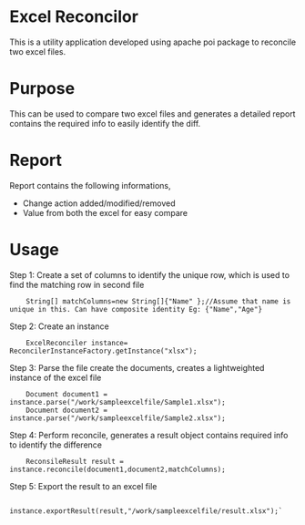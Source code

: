 # Excel Reconcilor
This is a utility application developed using apache poi package to reconcile two excel files.

# Purpose
This can be used to compare two excel files and generates a detailed report contains the required info to easily identify the diff.

# Report
Report contains the following informations,

* Change action added/modified/removed
* Value from both the excel for easy compare

# Usage

Step 1: Create a set of columns to identify the unique row, which is used to find the matching row in second file
        
        String[] matchColumns=new String[]{"Name" };//Assume that name is unique in this. Can have composite identity Eg: {"Name","Age"}

Step 2: Create an instance 

        ExcelReconciler instance= ReconcilerInstanceFactory.getInstance("xlsx");
        
Step 3: Parse the file create the documents, creates a lightweighted instance of the excel file

        Document document1 = instance.parse("/work/sampleexcelfile/Sample1.xlsx");
        Document document2 = instance.parse("/work/sampleexcelfile/Sample2.xlsx");
        
Step 4: Perform reconcile, generates a result object contains required info to identify the difference

        ReconsileResult result = instance.reconcile(document1,document2,matchColumns);
        
Step 5: Export the result to an excel file

        instance.exportResult(result,"/work/sampleexcelfile/result.xlsx");`
    
